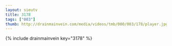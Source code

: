 ```yaml
--- 
layout: sieutv
title: 3178
tags: ["003"]
thumb: http://drainmainvein.com/media/videos/tmb/000/003/178/player.jpg
---
```

{% include drainmainvein key="3178" %} 
